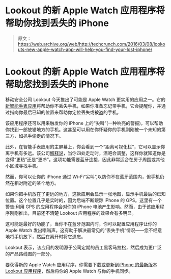 # Lookout 的新 Apple Watch 应用程序将帮助你找到丢失的 iPhone

> 原文：<https://web.archive.org/web/http://techcrunch.com/2016/03/08/lookouts-new-apple-watch-app-will-help-you-find-your-lost-iphone/>

# Lookout 的新 Apple Watch 应用程序将帮助您找到丢失的 iPhone

移动安全公司 Lookout 今天推出了可能是 Apple Watch 更实用的应用之一。它的[新智能手表应用](https://web.archive.org/web/20230326105514/https://itunes.apple.com/us/app/lookout-backup-security-missing/id434893913?mt=8)将帮助你不丢失手机，如果你准备忘记带手机，它会提醒你，并通过指向你最后已知的位置来帮助你定位丢失或被盗的手机。

该应用程序还可以用来触发你的 iPhone 上的“尖叫”(一种响亮的警报)，可以帮助你找到一部放错地方的手机。这甚至可以用在你怀疑你的手机刚刚被一个未知的第三方，如扒手偷走的情况下。

此外，在智能手表应用的主屏幕上，你会看到一个“距离可视化栏”，它可以显示你离手机有多远。该公司[解释说](https://web.archive.org/web/20230326105514/https://blog.lookout.com/blog/2016/03/08/apple-watch/)，当你四处走动时，酒吧会调整，这样你就知道你是变得“更热”还是“更冷”。这项功能需要蓝牙连接，因此非常适合在房子周围或其他小区域寻找手机。

然而，你可以让你的 iPhone 通过 Wi-Fi“尖叫”,以防你不在蓝牙范围内，但手机仍然在相对附近的某个地方。

如果你把手机放在了更远的地方，这款应用会显示一张地图，显示手机最后的已知位置。这个位置几乎是实时的，因为后端不断跟踪 iPhone 的 GPS。这里有一个警告:利用 GPS 的应用程序会对你的 iPhone 电池产生影响。然而，由于该应用程序刚刚推出，目前还不清楚 Lookout 应用程序的效果会有多明显。

这可能是最好的功能了，当你不在蓝牙范围内时，你可以配置应用程序让你的 Apple Watch 发出嗡嗡声。这有助于解决最常见的“丢失手机”情况——您不经意地将手机放下，然后在离开时将它遗忘。

Lookout 表示，该应用的发明源于公司定期的员工黑客马拉松，然后成为更广泛的产品路线图的一部分。

要获得新的 Apple Watch 应用程序，你需要下载或更新到[iPhone 的最新版本 Lookout 应用程序](https://web.archive.org/web/20230326105514/https://itunes.apple.com/us/app/lookout-backup-security-missing/id434893913?mt=8)，然后将你的 Apple Watch 与你的手机同步。
